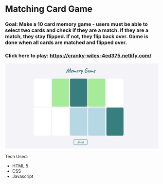 # Matching Card Game

### Goal: Make a 10 card memory game - users must be able to select two cards and check if they are a match. If they are a match, they stay flipped. If not, they flip back over. Game is done when all cards are matched and flipped over.

### Click here to play: https://cranky-wiles-4ed375.netlify.com/


![alt text](matching.png)

Tech Used:
- HTML 5
- CSS
- Javascript
